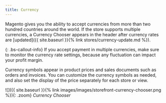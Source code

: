 ```yaml
---
title: Currency
---
```


Magento gives you the ability to accept currencies from more than two hundred countries around the world. If the store supports multiple currencies, a Currency Chooser appears in the header after currency rates are [updated]({{ site.baseurl }}{% link stores/currency-update.md %}).

{: .bs-callout-info}
If you accept payment in multiple currencies, make sure to monitor the currency rate settings, because any fluctuation can impact your profit margin.

Currency symbols appear in product prices and sales documents such as orders and invoices. You can customize the currency symbols as needed, and also set the display of the price separately for each store or view.

![]({{ site.baseurl }}{% link images/images/storefront-currency-chooser.png %}){: .zoom}
_Currency Chooser_
